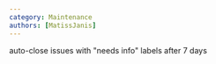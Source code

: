 ```yaml
---
category: Maintenance
authors: [MatissJanis]
---
```


auto-close issues with "needs info" labels after 7 days
